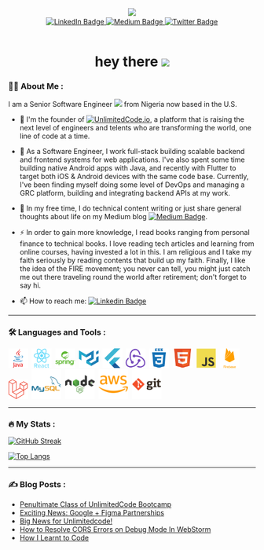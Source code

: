 <div id="header" align="center">
  
  <img src="https://media.giphy.com/media/v1.Y2lkPTc5MGI3NjExNWFiZTNmN2Q3MGRjZWQ2YzQ0ZjhiMGMzMWM2YTRlZjhjNThjZWRjZSZlcD12MV9pbnRlcm5hbF9naWZzX2dpZklkJmN0PXM/M9gbBd9nbDrOTu1Mqx/giphy.gif" width="100"/>
  
  <div id="badges">
  <a href="https://www.linkedin.com/in/cletusajibade/">
    <img src="https://img.shields.io/badge/LinkedIn-blue?style=for-the-badge&logo=linkedin&logoColor=white" alt="LinkedIn Badge"/>
  </a>
  <a href="https://medium.com/@cletusajibade">
    <img src="https://img.shields.io/badge/Medium-darkgreen?style=for-the-badge&logo=medium&logoColor=white" alt="Medium Badge"/>
  </a>
  <a href="https://twitter.com/cletusajibade">
    <img src="https://img.shields.io/badge/Twitter-blue?style=for-the-badge&logo=twitter&logoColor=white" alt="Twitter Badge"/>
  </a>
</div>
  <img src="https://komarev.com/ghpvc/?username=cletusajibade&style=flat-square&color=blue" alt=""/>
  <h1>
  hey there
  <img src="https://media.giphy.com/media/hvRJCLFzcasrR4ia7z/giphy.gif" width="30px"/>
</h1>
 <!-- <div align="center">
  <img src="https://media.giphy.com/media/dWesBcTLavkZuG35MI/giphy.gif" width="600" height="300"/>
</div>-->
  
</div>


### :man_technologist: About Me :

I am a Senior Software Engineer <img src="https://media.giphy.com/media/WUlplcMpOCEmTGBtBW/giphy.gif" width="30"> from Nigeria now based in the U.S.

- :briefcase: I'm the founder of [![UnlimitedCode.io](https://img.shields.io/badge/UnlimitedCode-00AF94?logo=internetcomputer)](https://unlimitedcode.io), a platform that is raising the next level of engineers and telents who are transforming the world, one line of code at a time.

- :telescope: As a Software Engineer, I work full-stack building scalable backend and frontend systems for web applications. I've also spent some time building native Android apps with Java, and recently with Flutter to target both iOS & Android devices with the same code base. Currently, I've been finding myself doing some level of DevOps and managing a GRC platform, building and integrating backend APIs at my work.

- :seedling: In my free time, I do technical content writing or just share general thoughts about life on my Medium blog [![Medium Badge](https://img.shields.io/badge/Medium-darkgreen?style=flat&logo=Medium&logoColor=white)](https://cletusajibade.com).

- :zap: In order to gain more knowledge, I read books ranging from personal finance to technical books. I love reading tech articles and learning from online courses, having invested a lot in this. I am religious and I take my faith seriously by reading contents that build up my faith. Finally, I like the idea of the FIRE movement; you never can tell, you might just catch me out there traveling round the world after retirement; don't forget to say hi. 

- :mailbox: How to reach me: [![Linkedin Badge](https://img.shields.io/badge/Linkedin-blue?style=flat&logo=Linkedin&logoColor=white)](https://www.linkedin.com/in/cletusajibade/)

---

### :hammer_and_wrench: Languages and Tools :

<div>
  <img src="https://github.com/devicons/devicon/blob/master/icons/java/java-original-wordmark.svg" title="Java" alt="Java" width="40" height="40"/>&nbsp;
  <img src="https://github.com/devicons/devicon/blob/master/icons/react/react-original-wordmark.svg" title="React" alt="React" width="40" height="40"/>&nbsp;
  <img src="https://github.com/devicons/devicon/blob/master/icons/spring/spring-original-wordmark.svg" title="Spring" alt="Spring" width="40" height="40"/>&nbsp;
  <img src="https://github.com/devicons/devicon/blob/master/icons/materialui/materialui-original.svg" title="Material UI" alt="Material UI" width="40" height="40"/>&nbsp;
  <img src="https://github.com/devicons/devicon/blob/master/icons/flutter/flutter-original.svg" title="Flutter" alt="Flutter" width="40" height="40"/>&nbsp;
  <img src="https://github.com/devicons/devicon/blob/master/icons/redux/redux-original.svg" title="Redux" alt="Redux " width="40" height="40"/>&nbsp;
  <img src="https://github.com/devicons/devicon/blob/master/icons/css3/css3-plain-wordmark.svg"  title="CSS3" alt="CSS" width="40" height="40"/>&nbsp;
  <img src="https://github.com/devicons/devicon/blob/master/icons/html5/html5-original.svg" title="HTML5" alt="HTML" width="40" height="40"/>&nbsp;
  <img src="https://github.com/devicons/devicon/blob/master/icons/javascript/javascript-original.svg" title="JavaScript" alt="JavaScript" width="40" height="40"/>&nbsp;
  <img src="https://github.com/devicons/devicon/blob/master/icons/firebase/firebase-plain-wordmark.svg" title="Firebase" alt="Firebase" width="40" height="40"/>&nbsp;
  <img src="https://github.com/devicons/devicon/blob/master/icons/laravel/laravel-original.svg" title="Laravel"  alt="Laravel" width="40" height="40"/>&nbsp;
  <img src="https://github.com/devicons/devicon/blob/master/icons/mysql/mysql-original-wordmark.svg" title="MySQL"  alt="MySQL" width="60" height="60"/>&nbsp;
  <img src="https://github.com/devicons/devicon/blob/master/icons/nodejs/nodejs-original-wordmark.svg" title="NodeJS" alt="NodeJS" width="60" height="60"/>&nbsp;
  <img src="https://github.com/devicons/devicon/blob/master/icons/amazonwebservices/amazonwebservices-plain-wordmark.svg" title="AWS" alt="AWS" width="60" height="60"/>&nbsp;
  <img src="https://github.com/devicons/devicon/blob/master/icons/git/git-original-wordmark.svg" title="Git" **alt="Git" width="60" height="60"/>
</div>

---

### :fire: My Stats :
[![GitHub Streak](http://github-readme-streak-stats.herokuapp.com?user=cletusajibade&theme=dark&background=000000)](https://git.io/streak-stats)

[![Top Langs](https://github-readme-stats.vercel.app/api/top-langs/?username=cletusajibade&layout=compact&theme=vision-friendly-dark)](https://github.com/anuraghazra/github-readme-stats)

---

### :writing_hand: Blog Posts :

<!-- BLOG-POST-LIST:START -->
- [Penultimate Class of UnlimitedCode Bootcamp](https://cletusajibade.medium.com/penultimate-class-of-unlimitedcode-bootcamp-d4b285445d33?source=rss-d79997665eb8------2)
- [Exciting News: Google + Figma Partnerships](https://cletusajibade.medium.com/exciting-news-google-figma-partnerships-8f916b4d074a?source=rss-d79997665eb8------2)
- [Big News for Unlimitedcode!](https://cletusajibade.medium.com/big-news-for-unlimitedcode-b90d8dd4e6db?source=rss-d79997665eb8------2)
- [How to Resolve CORS Errors on Debug Mode In WebStorm](https://cletusajibade.medium.com/how-to-resolve-cors-errors-on-debug-mode-in-webstorm-2536f09736ea?source=rss-d79997665eb8------2)
- [How I Learnt to Code](https://cletusajibade.medium.com/how-i-learnt-to-code-c0bc3921bd42?source=rss-d79997665eb8------2)
<!-- BLOG-POST-LIST:END -->

